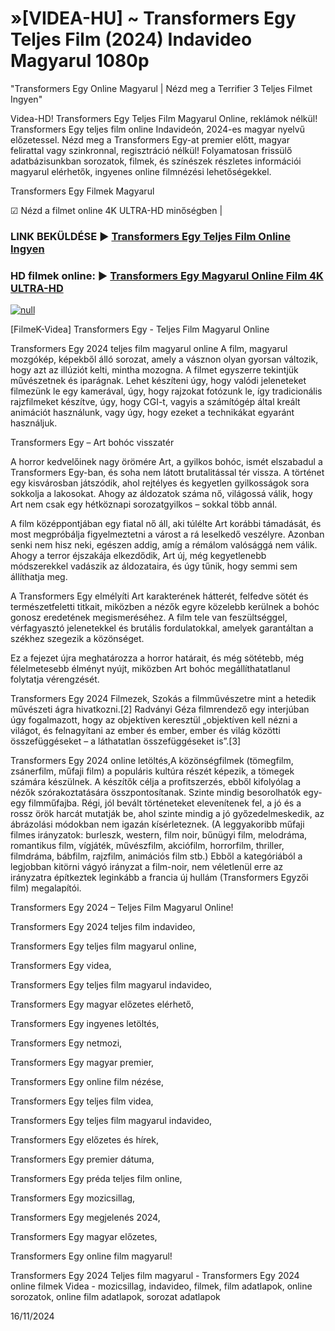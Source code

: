 # »[VIDEA-HU] ~ Transformers Egy Teljes Film (2024) Indavideo Magyarul 1080p





"Transformers Egy Online Magyarul | Nézd meg a Terrifier 3 Teljes Filmet Ingyen"

Videa-HD! Transformers Egy Teljes Film Magyarul Online, reklámok nélkül! Transformers Egy teljes film online Indavideón, 2024-es magyar nyelvű előzetessel. Nézd meg a Transformers Egy-at premier előtt, magyar felirattal vagy szinkronnal, regisztráció nélkül! Folyamatosan frissülő adatbázisunkban sorozatok, filmek, és színészek részletes információi magyarul elérhetők, ingyenes online filmnézési lehetőségekkel.

Transformers Egy Filmek Magyarul

☑ Nézd a filmet online 4K ULTRA-HD minőségben |

### LINK BEKÜLDÉSE ▶️ [Transformers Egy Teljes Film Online Ingyen](https://t.co/YeqnAtVMoF)

### HD filmek online: ▶️ [Transformers Egy Magyarul Online Film 4K ULTRA-HD](https://t.co/YeqnAtVMoF)

[![null](https://static.wixstatic.com/media/855a25_043b5abeb4ae4d35ac003198e7fe56ed~mv2.gif)](https://t.co/YeqnAtVMoF)

[FilmeK-Videa] Transformers Egy - Teljes Film Magyarul Online

Transformers Egy 2024 teljes film magyarul online A film, magyarul mozgókép, képekből álló sorozat, amely a vásznon olyan gyorsan változik, hogy azt az illúziót kelti, mintha mozogna. A filmet egyszerre tekintjük művészetnek és iparágnak. Lehet készíteni úgy, hogy valódi jeleneteket filmezünk le egy kamerával, úgy, hogy rajzokat fotózunk le, így tradicionális rajzfilmeket készítve, úgy, hogy CGI-t, vagyis a számítógép által kreált animációt használunk, vagy úgy, hogy ezeket a technikákat egyaránt használjuk.

Transformers Egy – Art bohóc visszatér

A horror kedvelőinek nagy örömére Art, a gyilkos bohóc, ismét elszabadul a Transformers Egy-ban, és soha nem látott brutalitással tér vissza. A történet egy kisvárosban játszódik, ahol rejtélyes és kegyetlen gyilkosságok sora sokkolja a lakosokat. Ahogy az áldozatok száma nő, világossá válik, hogy Art nem csak egy hétköznapi sorozatgyilkos – sokkal több annál.

A film középpontjában egy fiatal nő áll, aki túlélte Art korábbi támadását, és most megpróbálja figyelmeztetni a várost a rá leselkedő veszélyre. Azonban senki nem hisz neki, egészen addig, amíg a rémálom valósággá nem válik. Ahogy a terror éjszakája elkezdődik, Art új, még kegyetlenebb módszerekkel vadászik az áldozataira, és úgy tűnik, hogy semmi sem állíthatja meg.

A Transformers Egy elmélyíti Art karakterének hátterét, felfedve sötét és természetfeletti titkait, miközben a nézők egyre közelebb kerülnek a bohóc gonosz eredetének megismeréséhez. A film tele van feszültséggel, vérfagyasztó jelenetekkel és brutális fordulatokkal, amelyek garantáltan a székhez szegezik a közönséget.

Ez a fejezet újra meghatározza a horror határait, és még sötétebb, még félelmetesebb élményt nyújt, miközben Art bohóc megállíthatatlanul folytatja vérengzését.

Transformers Egy 2024 Filmezek, Szokás a filmművészetre mint a hetedik művészeti ágra hivatkozni.[2] Radványi Géza filmrendező egy interjúban úgy fogalmazott, hogy az objektíven keresztül „objektíven kell nézni a világot, és felnagyítani az ember és ember, ember és világ közötti összefüggéseket – a láthatatlan összefüggéseket is”.[3]

Transformers Egy 2024 online letöltés,A közönségfilmek (tömegfilm, zsánerfilm, műfaji film) a populáris kultúra részét képezik, a tömegek számára készülnek. A készítők célja a profitszerzés, ebből kifolyólag a nézők szórakoztatására összpontosítanak. Szinte mindig besorolhatók egy-egy filmműfajba. Régi, jól bevált történeteket elevenítenek fel, a jó és a rossz örök harcát mutatják be, ahol szinte mindig a jó győzedelmeskedik, az ábrázolási módokban nem igazán kísérleteznek. (A leggyakoribb műfaji filmes irányzatok: burleszk, western, film noir, bűnügyi film, melodráma, romantikus film, vígjáték, művészfilm, akciófilm, horrorfilm, thriller, filmdráma, bábfilm, rajzfilm, animációs film stb.) Ebből a kategóriából a legjobban kitörni vágyó irányzat a film-noir, nem véletlenül erre az irányzatra építkeztek leginkább a francia új hullám (Transformers Egyzői film) megalapítói.

Transformers Egy 2024 – Teljes Film Magyarul Online!

Transformers Egy 2024 teljes film indavideo,

Transformers Egy teljes film magyarul online,

Transformers Egy videa,

Transformers Egy teljes film magyarul indavideo,

Transformers Egy magyar előzetes elérhető,

Transformers Egy ingyenes letöltés,

Transformers Egy netmozi,

Transformers Egy magyar premier,

Transformers Egy online film nézése,

Transformers Egy teljes film videa,

Transformers Egy teljes film magyarul indavideo,

Transformers Egy előzetes és hírek,

Transformers Egy premier dátuma,

Transformers Egy préda teljes film online,

Transformers Egy mozicsillag,

Transformers Egy megjelenés 2024,

Transformers Egy magyar előzetes,

Transformers Egy online film magyarul!

Transformers Egy 2024 Teljes film magyarul - Transformers Egy 2024 online filmek Videa - mozicsillag, indavideo, filmek, film adatlapok, online sorozatok, online film adatlapok, sorozat adatlapok

16/11/2024
